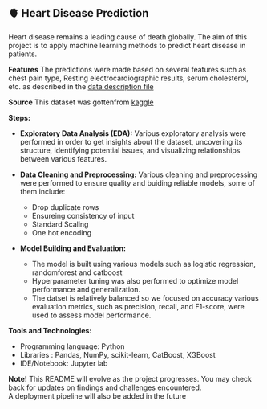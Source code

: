 ## 🫀  Heart Disease Prediction

Heart disease remains a leading cause of death globally. The aim of this project is to apply machine learning methods to predict heart disease in patients.

**Features**
The predictions were made based on several features such as chest pain type, Resting electrocardiographic results, serum cholesterol, etc. as described in the [data description file](data_description.md)

**Source**
This dataset was gottenfrom [kaggle](https://www.kaggle.com/datasets/yasserh/heart-disease-dataset)

**Steps:**
* **Exploratory Data Analysis (EDA):** Various exploratory analysis were performed in order to get insights about the dataset, uncovering its structure, identifying potential issues, and visualizing relationships between various features.

* **Data Cleaning and Preprocessing:**
  Various cleaning and preprocessing were performed to ensure quality and buiding reliable models, some of them include: 
  + Drop duplicate rows
  + Ensureing consistency of input
  + Standard Scaling
  + One hot encoding

* **Model Building and Evaluation:**
  - The model is built using various models such as logistic regression, randomforest and catboost
  - Hyperparameter tuning was also performed to optimize model performance and generalization.
  - The datset is relatively balanced so we focused on accuracy various evaluation metrics, such as precision, recall, and F1-score, were used to assess model performance.

**Tools and Technologies:**
* Programming language: Python
* Libraries : Pandas, NumPy, scikit-learn, CatBoost, XGBoost
* IDE/Notebook: Jupyter lab

**Note!**
This README will evolve as the project progresses. You may check back for updates on findings and challenges encountered.  
A deployment pipeline will also be added in the future
